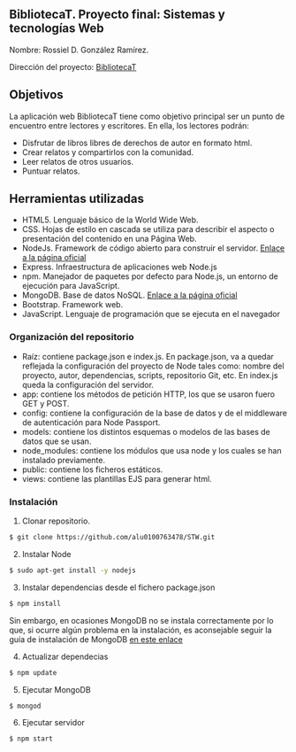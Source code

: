 BibliotecaT. Proyecto final: Sistemas y tecnologías Web
---
Nombre: Rossiel D. González Ramírez.

Dirección del proyecto: [BibliotecaT](http://10.6.129.129)
## Objetivos

La aplicación web BibliotecaT tiene como objetivo principal ser un punto de encuentro entre lectores y escritores. En ella, los lectores podrán:
 - Disfrutar de libros libres de derechos de autor en formato html.
 - Crear relatos y compartirlos con la comunidad.
 - Leer relatos de otros usuarios.
 - Puntuar relatos.
## Herramientas utilizadas
- HTML5. Lenguaje básico de la World Wide Web.
- CSS. Hojas de estilo en cascada se utiliza para describir el aspecto o presentación del contenido en una Página Web.
- NodeJs. Framework de código abierto para construir el servidor. [Enlace a la página oficial](https://nodejs.org/es/)
- Express. Infraestructura de aplicaciones web Node.js 
- npm. Manejador de paquetes por defecto para Node.js, un entorno de ejecución para JavaScript.
- MongoDB.  Base de datos NoSQL. [Enlace a la página oficial](https://www.mongodb.com/es)
-  Bootstrap. Framework web.
- JavaScript. Lenguaje de programación que se ejecuta en el navegador

### Organización del repositorio
- Raíz: contiene package.json e index.js. En package.json, va a quedar reflejada la configuración del proyecto de Node tales como: nombre del proyecto, autor, dependencias, scripts, repositorio Git, etc. En index.js queda la configuración del servidor.
- app: contiene los métodos de petición HTTP, los que se usaron fuero GET y POST.
- config: contiene la configuración de la base de datos y de el middleware de autenticación para Node Passport.
- models: contiene los distintos esquemas o modelos de las bases de datos que se usan.
- node_modules: contiene los módulos que usa node y los cuales se han instalado previamente.
-  	public: contiene los ficheros estáticos.
-  	views: contiene las plantillas EJS para generar html.

### Instalación

1. Clonar repositorio.

```sh
$ git clone https://github.com/alu0100763478/STW.git
```
2. Instalar Node
```sh
$ sudo apt-get install -y nodejs
```
3. Instalar dependencias desde el fichero package.json
```sh
$ npm install
```
Sin embargo, en ocasiones MongoDB no se instala correctamente por lo que, si ocurre algún problema en la instalación, es aconsejable seguir la guía de instalación de MongoDB [en este enlace](https://docs.mongodb.com/manual/installation/)

4. Actualizar dependecias
```sh
$ npm update
```
5. Ejecutar MongoDB
```sh
$ mongod
```
6. Ejecutar servidor
```sh
$ npm start
```
